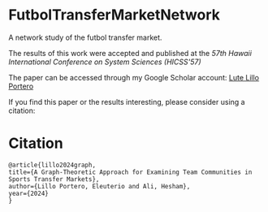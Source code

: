 # FutbolTransferMarketNetwork
A network study of the futbol transfer market.

The results of this work were accepted and published at the *57th Hawaii International Conference on System Sciences (HICSS'57)*

The paper can be accessed through my Google Scholar account: [Lute Lillo Portero](https://scholar.google.com/citations?user=jO0CHngAAAAJ&hl=es)

If you find this paper or the results interesting, please consider using a citation:

# Citation
    @article{lillo2024graph,
    title={A Graph-Theoretic Approach for Examining Team Communities in Sports Transfer Markets},
    author={Lillo Portero, Eleuterio and Ali, Hesham},
    year={2024}
    }
